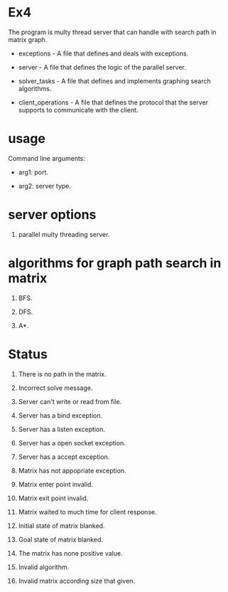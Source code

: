 # Ex4

The program is multy thread server that can handle with search path in matrix graph.

- exceptions - A file that defines and deals with exceptions.

- server - A file that defines the logic of the parallel server.

- solver_tasks - A file that defines and implements graphing search algorithms.

- client_operations - A file that defines the protocol that the server supports to communicate with the client.

# usage

Command line arguments: 

- arg1: port.
 
- arg2: server type.

# server options

1. parallel multy threading server.


# algorithms for graph path search in matrix

1. BFS.

2. DFS.

3. A*.


# Status

1. There is no path in the matrix.

2. Incorrect solve message.

3. Server can't write or read from file.

4. Server has a bind exception.

5. Server has a listen exception.

6. Server has a open socket exception.

7. Server has a accept exception.

8. Matrix has not appopriate exception.

9. Matrix enter point invalid.

10. Matrix exit point invalid.

11. Matrix waited to much time for client response.

12. Initial state of matrix blanked.

13. Goal state of matrix blanked.

14. The matrix has none positive value.

15. Invalid algorithm.

16. Invalid matrix according size that given.